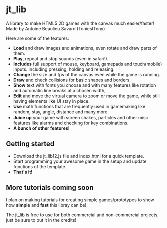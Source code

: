 # jt_lib
A library to make HTML5 2D games with the canvas much easier/faster! Made by Antoine Beaulieu Savard (ToniestTony)

Here are some of the features:

* **Load** and draw images and animations, even rotate and draw parts of them.
* **Play**, repeat and stop sounds (even in safari!).
* **Includes** full support of mouse, keyboard, gamepads and touch(mobile) inputs. Including pressing, holding and releasing.
* **Change** the size and fps of the canvas even while the game is running.
* **Draw** and check collisions for basic shapes and borders.
* **Show** text with fonts you choose and with many features like rotation and automatic line breaks at a chosen width,
* **Edit** and move the virtual camera to zoom or move the game, while still having elements like UI stay in place.
* **Use** math functions that are frequently used in gamemaking like random, stay, angle, distance and many more.
* **Juice up** your game with screen shakes, particles and other misc features like alarms and checking for key combinations.
* **A bunch of other features!**

## Getting started
* Download the jt_lib12.js file and index.html for a quick template.
* Start programming your awesome game in the setup and update functions of the template.
* **That's it!**

## More tutorials coming soon
I plan on making tutorials for creating simple games/prototypes to show how **simple** and **fast** this libray can be!

The jt_lib is free to use for both commercial and non-commercial projects, just be sure to put it in the credits!
